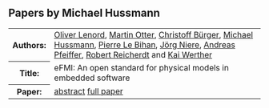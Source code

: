 ## Papers by Michael Hussmann
<table><tr><th>Authors:</th>
<td>
<a href="/proceedings/authors/OliverLenord">Oliver Lenord</a>, <a href="/proceedings/authors/MartinOtter">Martin Otter</a>, <a href="/proceedings/authors/ChristoffBurger">Christoff Bürger</a>, <a href="/proceedings/authors/MichaelHussmann">Michael Hussmann</a>, <a href="/proceedings/authors/PierreLeBihan">Pierre Le Bihan</a>, <a href="/proceedings/authors/JorgNiere">Jörg Niere</a>, <a href="/proceedings/authors/AndreasPfeiffer">Andreas Pfeiffer</a>, <a href="/proceedings/authors/RobertReicherdt">Robert Reicherdt</a> and <a href="/proceedings/authors/KaiWerther">Kai Werther</a></td>
</tr>
<tr><th>Title:</th>
<td>eFMI: An open standard for physical models in embedded software</td>
</tr>
<tr><th>Paper:</th>
<td><a href="/abstracts/abstract_1A_5">abstract</a> <a href="/proceedings/papers/Modelica2021session1A_paper5.pdf">full paper</a></td>
</tr>
</table>
